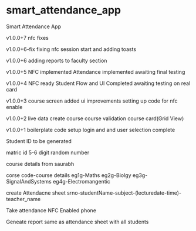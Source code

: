 # smart_attendance_app

Smart Attendance App

v1.0.0+7
nfc fixes

v1.0.0+6-fix
fixing nfc session start and adding toasts

v1.0.0+6
adding reports to faculty section

v1.0.0+5
NFC implemented
Attendance implemented
awaiting final testing

v1.0.0+4
NFC ready
Student Flow and UI Completed
awaiting testing on real card

v1.0.0+3
course screen added
ui improvements
setting up code for nfc enable

v1.0.0+2
live data
create course
course validation
course card(Grid View)

v1.0.0+1
boilerplate code setup
login and and user selection complete

Student ID to be generated

matric id 5-6 digit random number

course details from saurabh

corse code-course details
eg1g-Maths
eg2g-Biolgy
eg3g-SignalAndSystems
eg4g-Electromangentic

create Attendacne sheet
srno-studentName-subject-(lecturedate-time)-teacher_name

Take attendance
NFC Enabled phone

Geneate report
same as attendance sheet with all students
